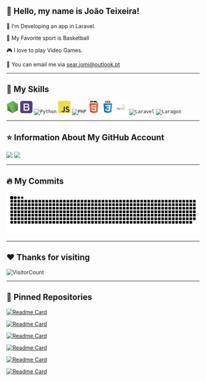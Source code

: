  ## 💜 Hello, my name is <strong>João Teixeira!</strong>

🔭 I'm Developing an app in Laravel.

:basketball: My Favorite sport is Basketball

:video_game: I love to play Video Games.

💬 You can email me via <link> sear.jomi@outlook.pt </link>

----

## 🚀 My Skills

<code><img height="32" src="https://raw.githubusercontent.com/github/explore/80688e429a7d4ef2fca1e82350fe8e3517d3494d/topics/nodejs/nodejs.png" alt="Nodejs"/></code>
<code><img height="32" src="https://raw.githubusercontent.com/github/explore/80688e429a7d4ef2fca1e82350fe8e3517d3494d/topics/bootstrap/bootstrap.png" alt="Bootstrap"/></code>
<code><img height="32" src="https://upload.wikimedia.org/wikipedia/commons/thumb/c/c3/Python-logo-notext.svg/1200px-Python-logo-notext.svg.png" alt="Python"/></code>
<code><img height="32" src="https://raw.githubusercontent.com/github/explore/80688e429a7d4ef2fca1e82350fe8e3517d3494d/topics/javascript/javascript.png" alt="Javascript"/></code>
<code><img height="32" src="https://cdn-icons-png.flaticon.com/512/919/919830.png" alt="PHP"/></code>
<code><img height="32" src="https://raw.githubusercontent.com/github/explore/80688e429a7d4ef2fca1e82350fe8e3517d3494d/topics/html/html.png" alt="HTML5"/></code>
<code><img height="32" src="https://raw.githubusercontent.com/github/explore/80688e429a7d4ef2fca1e82350fe8e3517d3494d/topics/css/css.png" alt="CSS"/></code>
<code><img height="32" src="https://raw.githubusercontent.com/github/explore/80688e429a7d4ef2fca1e82350fe8e3517d3494d/topics/mysql/mysql.png" alt="MySQL"/></code>
<code><img height="32" src="https://upload.wikimedia.org/wikipedia/commons/thumb/9/9a/Laravel.svg/1200px-Laravel.svg.png" alt="Laravel"/></code>
<code><img height="32" src="https://cdn.worldvectorlogo.com/logos/laragon.svg" alt="Laragon"/></code>

---

## ⭐ Information About My GitHub Account


<div>
  <a href="https://github.com/JT-PT"><img height="150px" src="https://github-readme-stats.vercel.app/api?username=JT-PT&hide=issues&show_icons=true"></a>
  <a href="https://github.com/JT-PT"><img height="150px" src="https://github-readme-stats.vercel.app/api/top-langs/?username=JT-PT&layout=compact&langs_count=7"></a>
</div>

---

## :fire: My Commits

![Snake animation](https://github.com/JT-PT/JT-PT/blob/output/github-contribution-grid-snake.svg)

---

## :heart: Thanks for visiting
![VisitorCount](https://profile-counter.glitch.me/JT-PT/count.svg)

---

## 📌 Pinned Repositories

[![Readme Card](https://github-readme-stats.vercel.app/api/pin/?username=JT-PT&repo=jt-pt.github.io)](https://github.com/JT-PT/jt-pt.github.io)

[![Readme Card](https://github-readme-stats.vercel.app/api/pin/?username=JT-PT&repo=jt-pt.github.io)](https://github.com/JT-PT/jt-pt.github.io)

[![Readme Card](https://github-readme-stats.vercel.app/api/pin/?username=JT-PT&repo=jt-pt.github.io)](https://github.com/JT-PT/jt-pt.github.io)

[![Readme Card](https://github-readme-stats.vercel.app/api/pin/?username=JT-PT&repo=jt-pt.github.io)](https://github.com/JT-PT/jt-pt.github.io)

[![Readme Card](https://github-readme-stats.vercel.app/api/pin/?username=JT-PT&repo=calculator.py)](https://gist.github.com/JT-PT/46bf0aae4b2a486d6862651aea0308c8)

[![Readme Card](https://github-readme-stats.vercel.app/api/pin/?username=JT-PT&repo=jt-pt.github.io)](https://github.com/JT-PT/jt-pt.github.io)

